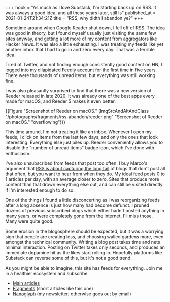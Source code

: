 +++
hook = "As much as I love Substack, I'm starting back up on RSS. It was always a good idea, and all these years later, still is"
published_at = 2021-01-24T21:34:21Z
title = "RSS, why didth I abandon ye?"
+++

Sometime around when Google Reader shut down, I fell off of RSS. The idea was good in theory, but I found myself usually just visiting the same few sites anyway, and getting a lot more of my content from aggregators like Hacker News. It was also a little exhausting. I was treating my feeds like yet another inbox that I had to go in and zero every day. That was a terrible idea.

Tired of Twitter, and not finding enough consistently good content on HN, I logged into my dilapidated Feedly account for the first time in five years. There were thousands of unread items, but everything was still working fine.

I was also pleasantly surprised to find that there was a new version of Reeder released in late 2020. It was already one of the best apps every made for macOS, and Reeder 5 makes it even better.

{{Figure "Screenshot of Reeder on macOS." (ImgSrcAndAltAndClass "/photographs/fragments/rss-abandon/reeder.png" "Screenshot of Reeder on macOS." "overflowing")}}

This time around, I'm not treating it like an inbox. Whenever I open my feeds, I click on items from the last few days, and only the ones that look interesting. Everything else just piles up. Reeder conveniently allows you to disable the "number of unread items" badge icon, which I've done with enthusiasm.

I've also unsubscribed from feeds that post too often. I buy Marco's argument that [RSS is about capturing the long tail](https://marco.org/2013/03/26/power-of-rss) of blogs that don't post all that often, but you want to hear from when they do. My ideal feed posts 0 to 1 articles per day, with an average closer to zero. Sites that produce more content than that drown everything else out, and can still be visited directly if I'm interested enough to do so.

One of the things I found a little disconcerting as I was reorganizing feeds after a long absence is just how many had become defunct. I pruned dozens of previous subscribed blogs which either hadn't posted anything in many years, or were completely gone from the internet. I'll miss those. Many were quite good.

Some erosion in the blogosphere should be expected, but it was a worrying sign that people are creating less, and choosing walled gardens more, even amongst the technical community. Writing a blog post takes time and nets minimal interaction. Posting on Twitter takes only seconds, and produces an immediate dopamine hit as the likes start rolling in. Hopefully platforms like Substack can reverse some of this, but it's not a good trend.

As you might be able to imagine, this site has feeds for everything. Join me in a healthier ecosystem and subscribe:

* [Main articles](/articles.atom)
* [Fragments](/fragments.atom) (short articles like this one)
* [Nanoglyph](/nanoglyphs.atom) (my newsletter; otherwise goes out by email)
